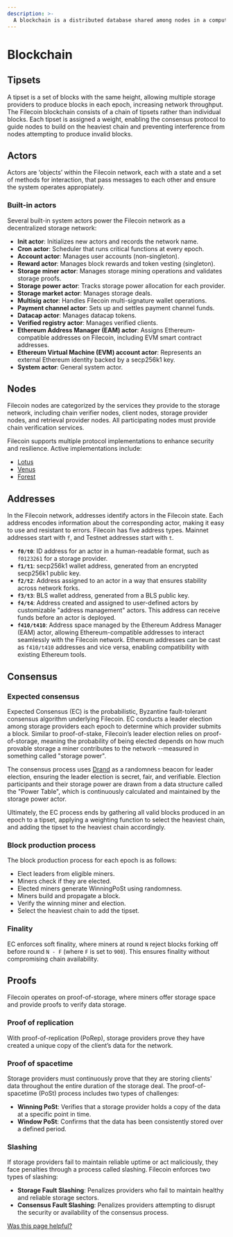 ```yaml
---
description: >-
  A blockchain is a distributed database shared among nodes in a computer network. This page covers the design and functions of the Filecoin blockchain.
---
```


<meta name="description" content="The filecoin blockchain and how it works." />

# Blockchain

## Tipsets

A tipset is a set of blocks with the same height, allowing multiple storage providers to produce blocks in each epoch, increasing network throughput.  The Filecoin blockchain consists of a chain of tipsets rather than individual blocks.  Each tipset is assigned a weight, enabling the consensus protocol to guide nodes to build on the heaviest chain and preventing interference from nodes attempting to produce invalid blocks.

## Actors

Actors are ‘objects’ within the Filecoin network, each with a state and a set of methods for interaction, that pass messages to each other and ensure the system operates appropiately.

### Built-in actors

Several built-in system actors power the Filecoin network as a decentralized storage network:

- **Init actor**: Initializes new actors and records the network name.
- **Cron actor**: Scheduler that runs critical functions at every epoch.
- **Account actor**: Manages user accounts (non-singleton).
- **Reward actor**: Manages block rewards and token vesting (singleton).
- **Storage miner actor**: Manages storage mining operations and validates storage proofs.
- **Storage power actor**: Tracks storage power allocation for each provider.
- **Storage market actor**: Manages storage deals.
- **Multisig actor**: Handles Filecoin multi-signature wallet operations.
- **Payment channel actor**: Sets up and settles payment channel funds.
- **Datacap actor**: Manages datacap tokens.
- **Verified registry actor**: Manages verified clients.
- **Ethereum Address Manager (EAM) actor**: Assigns Ethereum-compatible addresses on Filecoin, including EVM smart contract addresses.
- **Ethereum Virtual Machine (EVM) account actor**: Represents an external Ethereum identity backed by a secp256k1 key.
- **System actor**: General system actor.

## Nodes

Filecoin nodes are categorized by the services they provide to the storage network, including chain verifier nodes, client nodes, storage provider nodes, and retrieval provider nodes. All participating nodes must provide chain verification services.

Filecoin supports multiple protocol implementations to enhance security and resilience. Active implementations include:

- [Lotus](https://lotus.filecoin.io/)
- [Venus](https://github.com/filecoin-project/venus)
- [Forest](https://github.com/ChainSafe/forest)

## Addresses

In the Filecoin network, addresses identify actors in the Filecoin state. Each address encodes information about the corresponding actor, making it easy to use and resistant to errors. Filecoin has five address types. Mainnet addresses start with `f`, and Testnet addresses start with `t`.

- **`f0/t0`**: ID address for an actor in a human-readable format, such as `f0123261` for a storage provider.
- **`f1/t1`**: secp256k1 wallet address, generated from an encrypted secp256k1 public key.
- **`f2/t2`**: Address assigned to an actor in a way that ensures stability across network forks.
- **`f3/t3`**: BLS wallet address, generated from a BLS public key.
- **`f4/t4`**: Address created and assigned to user-defined actors by customizable "address management" actors. This address can receive funds before an actor is deployed.
- **`f410/t410`**: Address space managed by the Ethereum Address Manager (EAM) actor, allowing Ethereum-compatible addresses to interact seamlessly with the Filecoin network. Ethereum addresses can be cast as `f410/t410` addresses and vice versa, enabling compatibility with existing Ethereum tools.

## Consensus

### Expected consensus

Expected Consensus (EC) is the probabilistic, Byzantine fault-tolerant consensus algorithm underlying Filecoin. EC conducts a leader election among storage providers each epoch to determine which provider submits a block.  Similar to proof-of-stake, Filecoin’s leader election relies on proof-of-storage, meaning the probability of being elected depends on how much provable storage a miner contributes to the network --measured in something called "storage power".

The consensus process uses [Drand](https://drand.love) as a randomness beacon for leader election, ensuring the leader election is secret, fair, and verifiable.  Election participants and their storage power are drawn from a data structure called the "Power Table", which is continuously calculated and maintained by the storage power actor. 

Ultimately, the EC process ends by gathering all valid blocks produced in an epoch to a tipset, applying a weighting function to select the heaviest chain, and adding the tipset to the heaviest chain accordingly.

### Block production process

The block production process for each epoch is as follows:

- Elect leaders from eligible miners.
- Miners check if they are elected.
- Elected miners generate WinningPoSt using randomness.
- Miners build and propagate a block.
- Verify the winning miner and election.
- Select the heaviest chain to add the tipset.

### Finality

EC enforces soft finality, where miners at round `N` reject blocks forking off before round `N - F` (where `F` is set to `900`). This ensures finality without compromising chain availability.

## Proofs

Filecoin operates on proof-of-storage, where miners offer storage space and provide proofs to verify data storage.

### Proof of replication

With proof-of-replication (PoRep), storage providers prove they have created a unique copy of the client’s data for the network.

### Proof of spacetime

Storage providers must continuously prove that they are storing clients' data throughout the entire duration of the storage deal. The proof-of-spacetime (PoSt) process includes two types of challenges:

- **Winning PoSt**: Verifies that a storage provider holds a copy of the data at a specific point in time.
- **Window PoSt**: Confirms that the data has been consistently stored over a defined period.

### Slashing

If storage providers fail to maintain reliable uptime or act maliciously, they face penalties through a process called slashing. Filecoin enforces two types of slashing:

- **Storage Fault Slashing**: Penalizes providers who fail to maintain healthy and reliable storage sectors.
- **Consensus Fault Slashing**: Penalizes providers attempting to disrupt the security or availability of the consensus process.

[Was this page helpful?](https://airtable.com/apppq4inOe4gmSSlk/pagoZHC2i1iqgphgl/form?prefill_Page+URL=https://docs.filecoin.io/basics/what-is-filecoin/blockchain)

